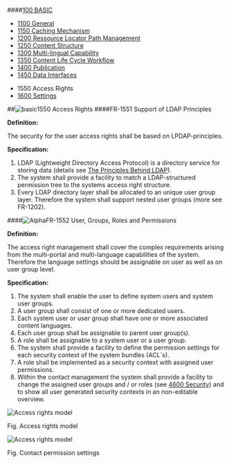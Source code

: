 ####[100 BASIC](https://github.com/massiveart/sulu-docs/tree/master/system-requirements/100-basic "100 BASIC")

* [1100 General](https://github.com/massiveart/sulu-docs/tree/master/system-requirements/100-basic/1100_general.md "1100 General")
* [1150 Caching Mechanism](https://github.com/massiveart/sulu-docs/tree/master/system-requirements/100-basic/1150_caching.md "1150 Caching Mechanism")
* [1200 Ressource Locator Path Management](https://github.com/massiveart/sulu-docs/tree/master/system-requirements/100-basic/1200_rlp.md "1200 Ressource Locator Path Management")
* [1250 Content Structure](https://github.com/massiveart/sulu-docs/tree/master/system-requirements/100-basic/1250_content-structure.md "1250 Content Structure")
* [1300 Multi-lingual Capability](https://github.com/massiveart/sulu-docs/tree/master/system-requirements/100-basic/1300_multi-lingual-capability.md "1300 Multi-lingual Capability")
* [1350 Content Life Cycle Workflow](https://github.com/massiveart/sulu-docs/tree/master/system-requirements/100-basic/1350_clc.md "1350 Content Life Cycle Workflow")
* [1400 Publication](https://github.com/massiveart/sulu-docs/tree/master/system-requirements/100-basic/1400_publication.md "1400 Publication")
* [1450 Data Interfaces](https://github.com/massiveart/sulu-docs/tree/master/system-requirements/100-basic/1450_data-interfaces.md "1450 Data Interfaces")

<!--* [1500 Security](https://github.com/massiveart/sulu-docs/tree/master/system-requirements/100-basic/1500_security.md "1500 Security")-->
* 1550 Access Rights
* [1600 Settings](https://github.com/massiveart/sulu-docs/tree/master/system-requirements/100-basic/1600_settings.md "1600 Settings")

##![basic](https://raw.github.com/massiveart/sulu-docs/master/system-requirements/images/basic.png)1550 Access Rights
####FR-1551 Support of LDAP Principles

**Definition:**

The security for the user access rights shall be based on LPDAP-principles.

**Specification:**

1. LDAP (Lightweight Directory Access Protocol) is a directory service for storing data (details see [The Principles Behind LDAP](http://linuxandwindows.uw.hu/linuxwinworld-chp-8-sect-1.html)).
2. The system shall provide a facility to match a LDAP-structured permission tree to the systems access right structure.
3. Every LDAP directory layer shall be allocated to an unique user group layer. Therefore the system shall support nested user groups (more see FR-1202).

####![Alpha](https://raw.github.com/massiveart/sulu-docs/master/system-requirements/images/alpha.png)FR-1552 User, Groups, Roles and Permissions

**Definition:**

The access right management shall cover the complex requirements arising from the multi-portal and multi-language capabilities of the system. Therefore the language settings should be assignable on user as well as on user group level.

**Specification:**

1. The system shall enable the user to define system users and system user groups.
1. A user group shall consist of one or more dedicated users.
1. Each system user or user group shall have one or more associated content languages.
1. Each user group shall be assignable to parent user group(s).
1. A role shall be assignable to a system user or a user group.
1. The system shall provide a facility to define the permission settings for each security context of the system bundles (ACL´s).
1. A role shall be implemented as a security context with assigned user permissions.
1. Within the contact management the system shall provide a facility to change the assigned user groups and / or roles (see [4600 Security](https://github.com/massiveart/sulu-docs/tree/master/system-requirements/400-contacts/securtiy.md "4600 Securty")) and to show all user generated security contexts in an non-editable overview.

![Access rights model](https://raw.github.com/massiveart/sulu-docs/master/system-requirements/images/access-rights-model.png)

Fig. Access rights model

![Access rights model](https://raw.github.com/massiveart/sulu-docs/master/system-requirements/images/contact-permissions.png)

Fig. Contact permission settings
